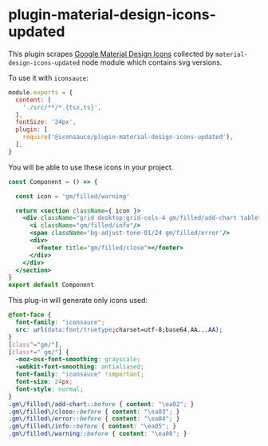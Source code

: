 # plugin-material-design-icons-updated

This plugin scrapes [Google Material Design Icons](https://fonts.google.com/icons) collected by `material-design-icons-updated` node module which contains svg versions.

To use it with `iconsauce`:

```js
module.exports = {
  content: [
    './src/**/*.{tsx,ts}',
  ],
  fontSize: '24px',
  plugin: [
    require('@iconsauce/plugin-material-design-icons-updated'),
  ],
}
```

You will be able to use these icons in your project.

```jsx
const Component = () => {

  const icon = 'gm/filled/warning'

  return <section className={ icon }>
    <div className="grid desktop:grid-cols-4 gm/filled/add-chart tablet:grid-cols-2 grid-cols-1 desktop:gap-6 gap-12 desktop:auto-rows-fr desktop:items-end">
      <i className="gm/filled/info"/>
      <span className='bg-adjust-tone-01/24 gm/filled/error'/>
      <div>
        <footer title="gm/filled/close"></footer>
      </div>
    </div>
  </section>
}
export default Component
```

This plug-in will generate only icons used:

```css
@font-face {
  font-family: "iconsauce";
  src: url(data:font/truetype;charset=utf-8;base64,AA...AA);
}
[class^="gm/"],
[class*=" gm/"] {
  -moz-osx-font-smoothing: grayscale;
  -webkit-font-smoothing: antialiased;
  font-family: "iconsauce" !important;
  font-size: 24px;
  font-style: normal;
}
.gm\/filled\/add-chart::before { content: "\ea02"; }
.gm\/filled\/close::before { content: "\ea03"; }
.gm\/filled\/error::before { content: "\ea04"; }
.gm\/filled\/info::before { content: "\ea05"; }
.gm\/filled\/warning::before { content: "\ea08"; }
```
